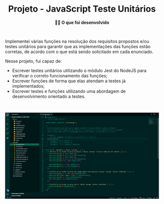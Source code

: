<h1 align="center">Projeto - JavaScript Teste Unitários</h1>
  
<p align="center"><strong>👨‍💻 O que foi desenvolvido</strong></p><br />

Implementei várias funções na resolução dos requisitos propostos e/ou testes unitários para garantir que as implementações das funções estão corretas, de acordo com o que está sendo solicitado em cada enunciado.

Nesse projeto, fui capaz de:

- Escrever testes unitários utilizando o módulo Jest do NodeJS para verificar o correto funcionamento das funções;
- Escrever funções de forma que elas atendam a testes já implementados;
- Escrever testes e funções utilizando uma abordagem de desenvolvimento orientado a testes.

<br />

<p align="center"><img src="./js-unit-test.png" /></p>

